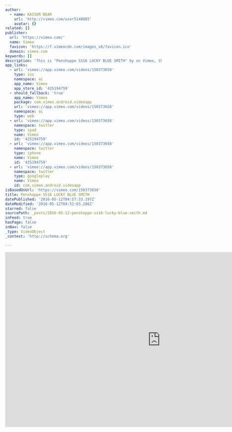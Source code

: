 ```yaml
---
author:
  - name: KAISER BEAR
    url: 'http://vimeo.com/user5148085'
    avatar: {}
related: []
publisher:
  url: 'https://vimeo.com/'
  name: Vimeo
  favicon: 'https://f.vimeocdn.com/images_v6/favicon.ico'
  domain: vimeo.com
keywords: []
description: 'This is "Penshoppe SS16 LUCKY BLUE SMITH" by on Vimeo, the home for high quality videos and the people who love them.'
app_links:
  - url: 'vimeo://app.vimeo.com/videos/150373658'
    type: ios
    namespace: ai
    app_name: Vimeo
    app_store_id: '425194759'
  - should_fallback: 'true'
    app_name: Vimeo
    package: com.vimeo.android.videoapp
    url: 'vimeo://app.vimeo.com/videos/150373658'
    namespace: ai
    type: web
  - url: 'vimeo://app.vimeo.com/videos/150373658'
    namespace: twitter
    type: ipad
    name: Vimeo
    id: '425194759'
  - url: 'vimeo://app.vimeo.com/videos/150373658'
    namespace: twitter
    type: iphone
    name: Vimeo
    id: '425194759'
  - url: 'vimeo://app.vimeo.com/videos/150373658'
    namespace: twitter
    type: googleplay
    name: Vimeo
    id: com.vimeo.android.videoapp
isBasedOnUrl: 'https://vimeo.com/150373658'
title: Penshoppe SS16 LUCKY BLUE SMITH
datePublished: '2016-05-12T04:57:33.197Z'
dateModified: '2016-05-12T04:52:03.286Z'
starred: false
sourcePath: _posts/2016-05-12-penshoppe-ss16-lucky-blue-smith.md
inFeed: true
hasPage: false
inNav: false
_type: VideoObject
_context: 'http://schema.org'

---
```

<iframe src="https://cdn.embedly.com/widgets/media.html?src=https%3A%2F%2Fplayer.vimeo.com%2Fvideo%2F150373658&amp;url=https%3A%2F%2Fvimeo.com%2F150373658&amp;image=http%3A%2F%2Fi.vimeocdn.com%2Fvideo%2F561293542_1280.jpg&amp;key=b7d04c9b404c499eba89ee7072e1c4f7&amp;type=text%2Fhtml&amp;schema=vimeo" width="1000" height="563" scrolling="no" frameborder="0" allowfullscreen="" style=""></iframe>